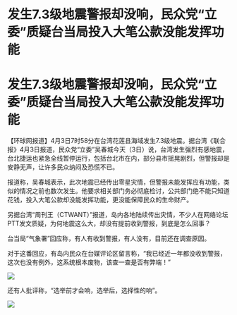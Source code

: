 # 发生7.3级地震警报却没响，民众党“立委”质疑台当局投入大笔公款没能发挥功能

# 发生7.3级地震警报却没响，民众党“立委”质疑台当局投入大笔公款没能发挥功能

【环球网报道】4月3日7时58分在台湾花莲县海域发生7.3级地震。据台湾《联合报》4月3日报道，民众党“立委”吴春城今天（3日）说，台湾发生强烈有感地震，台北捷运也紧急全线暂停运行，包括台北市在内，部分县市摇晃剧烈，但警报却是安静无声，让许多民众纳闷及恐慌不已。

报道称，吴春城表示，此次地震已经传出零星灾情，但警报未能发挥应有功能，类似的情况之前也数次发生。他要求相关部门务必彻底检讨，公共部门绝不能只知道花钱，投入大笔公款却没能发挥功能，更没能保障民众的生命财产。

另据台湾“周刊王（CTWANT）”报道，岛内各地陆续传出灾情，不少人在网络论坛PTT发文质疑，为何地震这么大，却没有提前收到警报，到底是怎么回事？

台当局“气象署”回应称，有人有收到警报，有人没有，目前还在调查原因。

对于这番回应，有岛内民众在台媒评论区留言称，“我已经近一年都没收到警报，这次也没有例外，这系统根本废物，该查一查是否有弊端！”

![](https://inews.gtimg.com/om_bt/OoNG2RaLytRymmwGIYOj6rXTCSYjY332f1bNFslVHDQ58AA/1000)

还有人批评称，“选举前才会响，选举后，选择性的响”。

![](https://inews.gtimg.com/om_bt/OHIEQs3-8PRiVQsh5yXuVetFMnh4gjABnfD25E1YLCSDIAA/1000)

